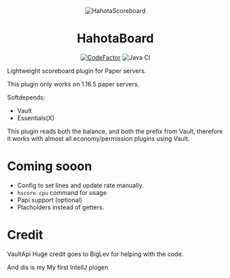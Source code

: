 <div align="center">
<img src="https://cdn.discordapp.com/emojis/812406493529505843.png" alt="HahotaScoreboard">

# HahotaBoard

[![CodeFactor](https://www.codefactor.io/repository/github/koxsosen/hahotaboard/badge)](https://www.codefactor.io/repository/github/koxsosen/hahotaboard)
![Java CI](https://github.com/KoxSosen/HahotaBoard/actions/workflows/main.yml/badge.svg)
 
</div>

Lightweight scoreboard plugin for Paper servers.

This plugin only works on 1.16.5 paper servers.

Softdepends:
- Vault
- Essentials(X)

This plugin reads both the balance, and both the prefix from Vault, therefore it works with almost all economy/permission plugins using Vault.

# Coming sooon

- Config to set lines and update rate manually.
- ```hscore cpu``` command for usage
- Papi support (optional)
- Placholders instead of getters.

# Credit 
VaultApi
Huge credit goes to BigLev for helping with the code.

And dis is my
My first IntellJ plogen
